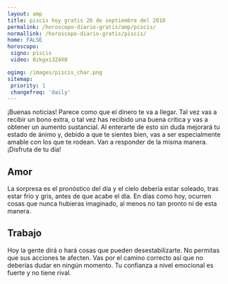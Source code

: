 ```yaml
---
layout: amp
title: piscis hoy gratis 26 de septiembre del 2018 
permalink: /horoscopo-diario-gratis/amp/piscis/
normallink: /horoscopo-diario-gratis/piscis/
home: FALSE
horoscopo:
 signo: piscis
 video: 8zkgxi3Z4X0

ogimg: /images/piscis_char.png
sitemap:
 priority: 1
 changefreq: 'daily'
---
```



¡Buenas noticias! Parece como que el dinero te va a llegar. Tal vez vas a recibir un bono extra, o tal vez has recibido una buena crítica y vas a obtener un aumento sustancial. Al enterarte de esto sin duda mejorará tu estado de ánimo y, debido a que te sientes bien, vas a ser especialmente amable con los que te rodean. Van a responder de la misma manera. ¡Disfruta de tu día!

## Amor

La sorpresa es el pronóstico del día y el cielo debería estar soleado, tras estar frío y gris, antes de que acabe el día. En días como hoy, ocurren cosas que nunca hubieras imaginado, al menos no tan pronto ni de esta manera.

## Trabajo

Hoy la gente dirá o hará cosas que pueden desestabilizarte. No permitas que sus acciones te afecten. Vas por el camino correcto así que no deberías dudar en ningún momento. Tu confianza a nivel emocional es fuerte y no tiene rival.